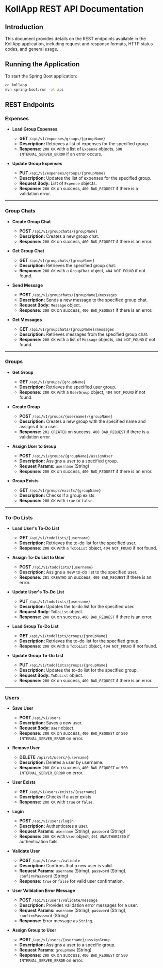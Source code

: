 
# KollApp REST API Documentation

## Introduction
This document provides details on the REST endpoints available in the KollApp application, including request and response formats, HTTP status codes, and general usage.

## Running the Application
To start the Spring Boot application:
```sh
cd kollapp
mvn spring-boot:run -pl api
```

## REST Endpoints

### Expenses

- **Load Group Expenses**
  - **GET** `/api/v1/expenses/groups/{groupName}`
  - **Description:** Retrieves a list of expenses for the specified group.
  - **Response:** `200 OK` with a list of `Expense` objects, `500 INTERNAL_SERVER_ERROR` if an error occurs.

- **Update Group Expenses**
  - **PUT** `/api/v1/expenses/groups/{groupName}`
  - **Description:** Updates the list of expenses for the specified group.
  - **Request Body:** List of `Expense` objects.
  - **Response:** `200 OK` on success, `400 BAD_REQUEST` if there is a validation error.

---

### Group Chats

- **Create Group Chat**
  - **POST** `/api/v1/groupchats/{groupName}`
  - **Description:** Creates a new group chat.
  - **Response:** `200 OK` on success, `400 BAD_REQUEST` if there is an error.

- **Get Group Chat**
  - **GET** `/api/v1/groupchats/{groupName}`
  - **Description:** Retrieves the specified group chat.
  - **Response:** `200 OK` with a `GroupChat` object, `404 NOT_FOUND` if not found.

- **Send Message**
  - **POST** `/api/v1/groupchats/{groupName}/messages`
  - **Description:** Sends a new message to the specified group chat.
  - **Request Body:** `Message` object.
  - **Response:** `200 OK` on success, `400 BAD_REQUEST` if there is an error.

- **Get Messages**
  - **GET** `/api/v1/groupchats/{groupName}/messages`
  - **Description:** Retrieves messages from the specified group chat.
  - **Response:** `200 OK` with a list of `Message` objects, `404 NOT_FOUND` if not found.

---

### Groups

- **Get Group**
  - **GET** `/api/v1/groups/{groupName}`
  - **Description:** Retrieves the specified user group.
  - **Response:** `200 OK` with a `UserGroup` object, `404 NOT_FOUND` if not found.

- **Create Group**
  - **POST** `/api/v1/groups/{username}/{groupName}`
  - **Description:** Creates a new group with the specified name and assigns it to a user.
  - **Response:** `201 CREATED` on success, `400 BAD_REQUEST` if there is a validation error.

- **Assign User to Group**
  - **POST** `/api/v1/groups/{groupName}/assignUser`
  - **Description:** Assigns a user to a specified group.
  - **Request Params:** `username` (String)
  - **Response:** `200 OK` on success, `400 BAD_REQUEST` if there is an error.

- **Group Exists**
  - **GET** `/api/v1/groups/exists/{groupName}`
  - **Description:** Checks if a group exists.
  - **Response:** `200 OK` with `true` or `false`.

---

### To-Do Lists

- **Load User's To-Do List**
  - **GET** `/api/v1/todolists/{username}`
  - **Description:** Retrieves the to-do list for the specified user.
  - **Response:** `200 OK` with a `ToDoList` object, `404 NOT_FOUND` if not found.

- **Assign To-Do List to User**
  - **POST** `/api/v1/todolists/{username}`
  - **Description:** Assigns a new to-do list to the specified user.
  - **Response:** `201 CREATED` on success, `400 BAD_REQUEST` if there is an error.

- **Update User's To-Do List**
  - **PUT** `/api/v1/todolists/{username}`
  - **Description:** Updates the to-do list for the specified user.
  - **Request Body:** `ToDoList` object.
  - **Response:** `200 OK` on success, `400 BAD_REQUEST` if there is an error.

- **Load Group To-Do List**
  - **GET** `/api/v1/todolists/groups/{groupName}`
  - **Description:** Retrieves the to-do list for the specified group.
  - **Response:** `200 OK` with a `ToDoList` object, `404 NOT_FOUND` if not found.

- **Update Group To-Do List**
  - **PUT** `/api/v1/todolists/groups/{groupName}`
  - **Description:** Updates the to-do list for the specified group.
  - **Request Body:** `ToDoList` object.
  - **Response:** `200 OK` on success, `400 BAD_REQUEST` if there is an error.

---

### Users

- **Save User**
  - **POST** `/api/v1/users`
  - **Description:** Saves a new user.
  - **Request Body:** `User` object.
  - **Response:** `200 OK` on success, `400 BAD_REQUEST` or `500 INTERNAL_SERVER_ERROR` on error.

- **Remove User**
  - **DELETE** `/api/v1/users/{username}`
  - **Description:** Deletes a user by username.
  - **Response:** `200 OK` on success, `400 BAD_REQUEST` or `500 INTERNAL_SERVER_ERROR` on error.

- **User Exists**
  - **GET** `/api/v1/users/exists/{username}`
  - **Description:** Checks if a user exists.
  - **Response:** `200 OK` with `true` or `false`.

- **Login**
  - **POST** `/api/v1/users/login`
  - **Description:** Authenticates a user.
  - **Request Params:** `username` (String), `password` (String)
  - **Response:** `200 OK` with `User` object, `401 UNAUTHORIZED` if authentication fails.

- **Validate User**
  - **POST** `/api/v1/users/validate`
  - **Description:** Confirms that a new user is valid.
  - **Request Params:** `username` (String), `password` (String), `confirmPassword` (String)
  - **Response:** `true` or `false` for valid user confirmation.

- **User Validation Error Message**
  - **POST** `/api/v1/users/validate/message`
  - **Description:** Provides validation error messages for a user.
  - **Request Params:** `username` (String), `password` (String), `confirmPassword` (String)
  - **Response:** Error message as `String`.

- **Assign Group to User**
  - **POST** `/api/v1/users/{username}/assignGroup`
  - **Description:** Assigns a user to a specific group.
  - **Request Params:** `groupName` (String)
  - **Response:** `200 OK` on success, `400 BAD_REQUEST` or `500 INTERNAL_SERVER_ERROR` on error.
